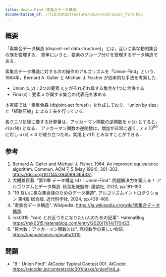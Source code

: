 ```yaml
---
title: Union-Find（素集合データ構造）
documentation_of: //lib/DataStructure/UnionFind/union_find.hpp
---
```



## 概要

「素集合データ構造 (disjoint-set data structure)」とは，互いに素な動的集合の族を管理する．
簡単にいうと，要素のグループ分けを管理するデータ構造である．

素集合データ構造に対する次の操作のアルゴリズムを「Union-Find」という．
1964年，Bernard A. Galler と Michael J. Fischer が効率的な手法を考案した．

- $\operatorname{Union}(x,y)$：2つの要素 $x, y$ がそれぞれ属する集合を1つに合併する
- $\operatorname{Find}(x)$：要素 $x$ が属する集合の代表元を求める

本実装では「素集合森 (disjoint-set forest)」を作成しており，「union by size」と「経路圧縮」による工夫を行っている．

各クエリ処理に要する計算量は，アッカーマン関数の逆関数を $\operatorname{\alpha}(x)$ とすると，$\mathcal{O}(\operatorname{\alpha}(N))$ となる．
アッカーマン関数の逆関数は，増加が非常に遅く，$x \leq 10^{80}$ に対し $\operatorname{\alpha}(x) \leq 4$ が成り立つため，実用上 $\mathcal{O}(1)$ とみなすことができる．


## 参考

1. Bernard A. Galler and Michael J. Fisher. 1964. An improved equivalence algorithm. Commun. ACM 7, 5 (May 1964), 301–303. <https://doi.org/10.1145/364099.364331>.
1. 大槻兼資著. "第11章 データ構造 (4)：Union-Find". 問題解決力を鍛える！ アルゴリズムとデータ構造. 秋葉拓哉監修. 講談社, 2020, pp.181-190.
1. "19 互いに素な集合族のためのデータ構造". アルゴリズムイントロダクション 第4版 総合版. 近代科学社, 2024, pp.439-460.
1. "素集合データ構造". Wikipedia. <https://ja.wikipedia.org/wiki/素集合データ構造>.
1. rsk0315. "α(n) とお近づきになりたい人のための記事". HatenaBlog. <https://rsk0315.hatenablog.com/entry/2020/11/14/170423>.
1. "巨大数：アッカーマン関数とは". 高校数学の美しい物語. <https://manabitimes.jp/math/1010>.


## 問題

- "B - Union Find". AtCoder Typical Contest 001. AtCoder. <https://atcoder.jp/contests/atc001/tasks/unionfind_a>.
